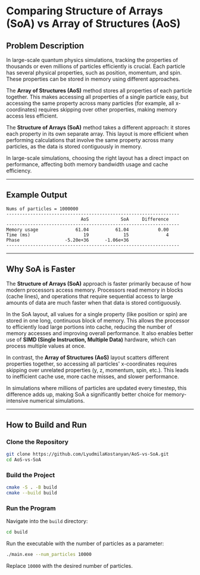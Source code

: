 # Comparing Structure of Arrays (SoA) vs Array of Structures (AoS)

## Problem Description

In large-scale quantum physics simulations, tracking the properties of thousands or even millions of particles efficiently is crucial. Each particle has several physical properties, such as position, momentum, and spin. These properties can be stored in memory using different approaches.

The **Array of Structures (AoS)** method stores all properties of each particle together. This makes accessing all properties of a single particle easy, but accessing the same property across many particles (for example, all x-coordinates) requires skipping over other properties, making memory access less efficient.

The **Structure of Arrays (SoA)** method takes a different approach: it stores each property in its own separate array. This layout is more efficient when performing calculations that involve the same property across many particles, as the data is stored contiguously in memory.

In large-scale simulations, choosing the right layout has a direct impact on performance, affecting both memory bandwidth usage and cache efficiency.

---

## Example Output

```
Nums of particles = 1000000
-----------------------------------------------------------------
                            AoS            SoA     Difference
-----------------------------------------------------------------
Memory usage              61.04          61.04           0.00
Time (ms)                    19             15              4
Phase                 -5.20e+36      -1.06e+36
-----------------------------------------------------------------
```

---

## Why SoA is Faster

The **Structure of Arrays (SoA)** approach is faster primarily because of how modern processors access memory. Processors read memory in blocks (cache lines), and operations that require sequential access to large amounts of data are much faster when that data is stored contiguously.

In the SoA layout, all values for a single property (like position or spin) are stored in one long, continuous block of memory. This allows the processor to efficiently load large portions into cache, reducing the number of memory accesses and improving overall performance. It also enables better use of **SIMD (Single Instruction, Multiple Data)** hardware, which can process multiple values at once.

In contrast, the **Array of Structures (AoS)** layout scatters different properties together, so accessing all particles' x-coordinates requires skipping over unrelated properties (y, z, momentum, spin, etc.). This leads to inefficient cache use, more cache misses, and slower performance.

In simulations where millions of particles are updated every timestep, this difference adds up, making SoA a significantly better choice for memory-intensive numerical simulations.

---

## How to Build and Run

### Clone the Repository

```bash
git clone https://github.com/LyudmilaKostanyan/AoS-vs-SoA.git
cd AoS-vs-SoA
```

### Build the Project

```bash
cmake -S . -B build
cmake --build build
```

### Run the Program

Navigate into the `build` directory:

```bash
cd build
```

Run the executable with the number of particles as a parameter:

```bash
./main.exe --num_particles 10000
```

Replace `10000` with the desired number of particles.
